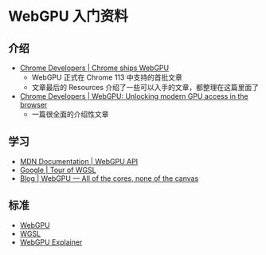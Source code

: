 # WebGPU 入门资料

## 介绍

- [Chrome Developers | Chrome ships WebGPU](https://developer.chrome.com/blog/webgpu-release/)
    - WebGPU 正式在 Chrome 113 中支持的首批文章
    - 文章最后的 Resources 介绍了一些可以入手的文章，都整理在这篇里面了
- [Chrome Developers | WebGPU: Unlocking modern GPU access in the browser](https://developer.chrome.com/blog/webgpu-io2023/)
    - 一篇很全面的介绍性文章

## 学习

- [MDN Documentation | WebGPU API](https://developer.mozilla.org/en-US/docs/Web/API/WebGPU_API)
- [Google | Tour of WGSL](https://google.github.io/tour-of-wgsl/)
- [Blog | WebGPU — All of the cores, none of the canvas](https://surma.dev/things/webgpu/)

## 标准

- [WebGPU](https://gpuweb.github.io/gpuweb/)
- [WGSL](https://gpuweb.github.io/gpuweb/wgsl/)
- [WebGPU Explainer](https://gpuweb.github.io/gpuweb/explainer/)
